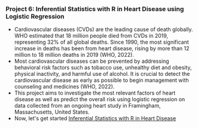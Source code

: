 ### Project 6: Inferential Statistics with R in Heart Disease using Logistic Regression
- Cardiovascular diseases (CVDs) are the leading cause of death globally. WHO estimated that 18 million people died from CVDs in 2019, representing 32% of all global deaths. Since 1990, the most significant increase in deaths has been from heart disease, rising by more than 12 million to 18 million deaths in 2019 (WHO, 2022).
- Most cardiovascular diseases can be prevented by addressing behavioral risk factors such as tobacco use, unhealthy diet and obesity, physical inactivity, and harmful use of alcohol. It is crucial to detect the cardiovascular disease as early as possible to begin management with counseling and medicines (WHO, 2022).
- This project aims to investigate the most relevant factors of heart disease as well as predict the overall risk using logistic regression on data collected from an ongoing heart study in Framingham, Massachusetts, United States.
- Now, let's get started [Inferential Statistics with R in Heart Disease](https://github.com/TanThienNguyenVN/Project6_R_StatisticalAnalysis_HeartDisease/blob/main/TanThienNguyen_Statistical%20Analysis%20with%20R_HeartDisease.pdf)
